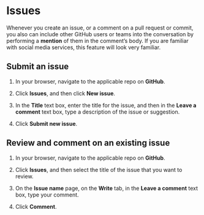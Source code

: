 # Issues

Whenever you create an issue, or a comment on a pull request or commit, you also can include other GitHub users or teams into the conversation by performing a **mention** of them in the comment’s body. If you are familiar with social media services, this feature will look very familiar.

## Submit an issue

1.	In your browser, navigate to the applicable repo on **GitHub**.

2.	Click **Issues**, and then click **New issue**.

3.	In the **Title** text box, enter the title for the issue, and then in the **Leave a comment** text box, type a description of the issue or suggestion.

4.	Click **Submit new issue**.

## Review and comment on an existing issue

1.	In your browser, navigate to the applicable repo on **GitHub**.

2.	Click **Issues**, and then select the title of the issue that you want to review.

3.	On the **Issue name** page, on the **Write** tab, in the **Leave a comment** text box, type your comment.

4.	Click **Comment**.
